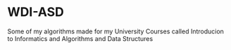 # WDI-ASD
Some of my algorithms made for my University Courses called Introducion to Informatics and Algorithms and Data Structures
